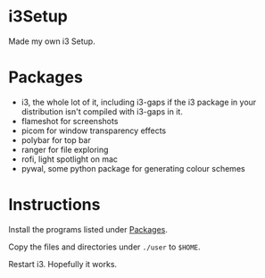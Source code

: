 # i3Setup

Made my own i3 Setup.

# Packages

 - i3, the whole lot of it, including i3-gaps if the i3 package in your distribution isn't compiled with i3-gaps in it.
 - flameshot for screenshots
 - picom for window transparency effects
 - polybar for top bar
 - ranger for file exploring
 - rofi, light spotlight on mac
 - pywal, some python package for generating colour schemes

# Instructions

Install the programs listed under [Packages](#packages).

Copy the files and directories under `./user` to `$HOME`.

Restart i3. Hopefully it works.
